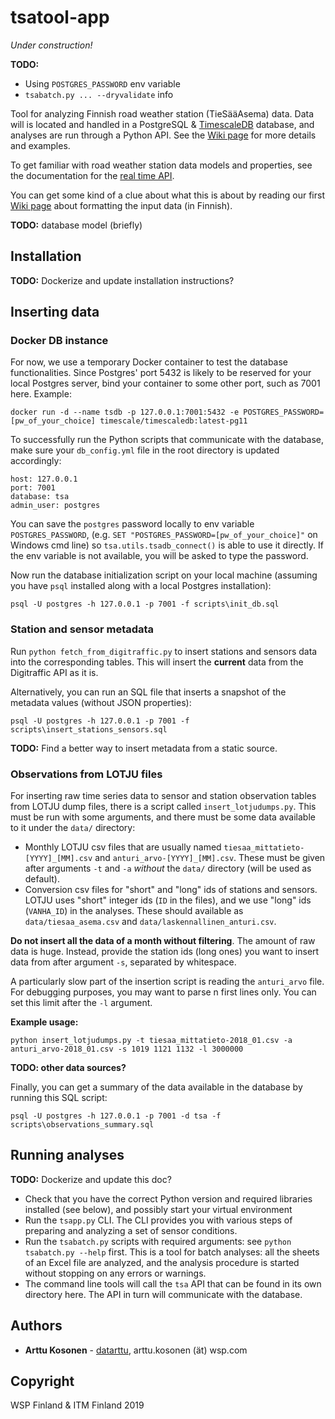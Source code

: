 # tsatool-app

*Under construction!*

**TODO:**

- Using `POSTGRES_PASSWORD` env variable
- `tsabatch.py ... --dryvalidate` info

Tool for analyzing Finnish road weather station (TieSääAsema) data. Data will is located and handled in a PostgreSQL & [TimescaleDB](https://www.timescale.com/) database, and analyses are run through a Python API. See the [Wiki page](https://github.com/webbidevaajat/tsatool-app/wiki) for more details and examples.

To get familiar with road weather station data models and properties, see the documentation for the [real time API](https://www.digitraffic.fi/tieliikenne/).

You can get some kind of a clue about what this is about by reading our first [Wiki page](https://github.com/webbidevaajat/tsatool-app/wiki/Ehtosetin-muotoilu) about formatting the input data (in Finnish).

**TODO:** database model (briefly)

## Installation

**TODO:** Dockerize and update installation instructions?

## Inserting data

### Docker DB instance

For now, we use a temporary Docker container to test the database functionalities.
Since Postgres' port 5432 is likely to be reserved for your local Postgres server,
bind your container to some other port, such as 7001 here. Example:

```
docker run -d --name tsdb -p 127.0.0.1:7001:5432 -e POSTGRES_PASSWORD=[pw_of_your_choice] timescale/timescaledb:latest-pg11
```

To successfully run the Python scripts that communicate with the database,
make sure your `db_config.yml` file in the root directory
is updated accordingly:

```
host: 127.0.0.1
port: 7001
database: tsa
admin_user: postgres
```

You can save the `postgres` password locally to env variable `POSTGRES_PASSWORD`,
(e.g. `SET "POSTGRES_PASSWORD=[pw_of_your_choice]"` on Windows cmd line)
so `tsa.utils.tsadb_connect()` is able to use it directly.
If the env variable is not available, you will be asked to type the password.

Now run the database initialization script on your local machine
(assuming you have `psql` installed along with a local Postgres installation):

```
psql -U postgres -h 127.0.0.1 -p 7001 -f scripts\init_db.sql
```

### Station and sensor metadata

Run `python fetch_from_digitraffic.py` to insert stations and sensors
data into the corresponding tables.
This will insert the **current** data from the Digitraffic API as it is.

Alternatively, you can run an SQL file that inserts a snapshot
of the metadata values (without JSON properties):

```
psql -U postgres -h 127.0.0.1 -p 7001 -f scripts\insert_stations_sensors.sql
```

**TODO:** Find a better way to insert metadata from a static source.

### Observations from LOTJU files

For inserting raw time series data to sensor and station observation tables
from LOTJU dump files, there is a script called `insert_lotjudumps.py`.
This must be run with some arguments, and there must be some data available
to it under the `data/` directory:

- Monthly LOTJU csv files that are usually named
`tiesaa_mittatieto-[YYYY]_[MM].csv` and `anturi_arvo-[YYYY]_[MM].csv`.
These must be given after arguments `-t` and `-a` *without* the `data/`
directory (will be used as default).
- Conversion csv files for "short" and "long" ids of stations and sensors.
LOTJU uses "short" integer ids (`ID` in the files),
and we use "long" ids (`VANHA_ID`) in the analyses.
These should available as
`data/tiesaa_asema.csv` and `data/laskennallinen_anturi.csv`.

**Do not insert all the data of a month without filtering**.
The amount of raw data is huge. Instead, provide the station ids (long ones)
you want to insert data from after argument `-s`, separated by whitespace.

A particularly slow part of the insertion script is reading
the `anturi_arvo` file. For debugging purposes, you may want to parse
n first lines only. You can set this limit after the `-l` argument.

**Example usage:**

```
python insert_lotjudumps.py -t tiesaa_mittatieto-2018_01.csv -a anturi_arvo-2018_01.csv -s 1019 1121 1132 -l 3000000
```

**TODO: other data sources?**

Finally, you can get a summary of the data available
in the database by running this SQL script:

```
psql -U postgres -h 127.0.0.1 -p 7001 -d tsa -f scripts\observations_summary.sql
```

## Running analyses

**TODO:** Dockerize and update this doc?

- Check that you have the correct Python version and required libraries installed (see below), and possibly start your virtual environment
- Run the `tsapp.py` CLI. The CLI provides you with various steps of preparing and analyzing a set of sensor conditions.
- Run the `tsabatch.py` scripts with required arguments: see `python tsabatch.py --help` first. This is a tool for batch analyses: all the sheets of an Excel file are analyzed, and the analysis procedure is started without stopping on any errors or warnings.
- The command line tools will call the `tsa` API that can be found in its own directory here. The API in turn will communicate with the database.

## Authors

- **Arttu Kosonen** - [datarttu](https://github.com/datarttu), arttu.kosonen (ät) wsp.com

## Copyright

WSP Finland & ITM Finland 2019
